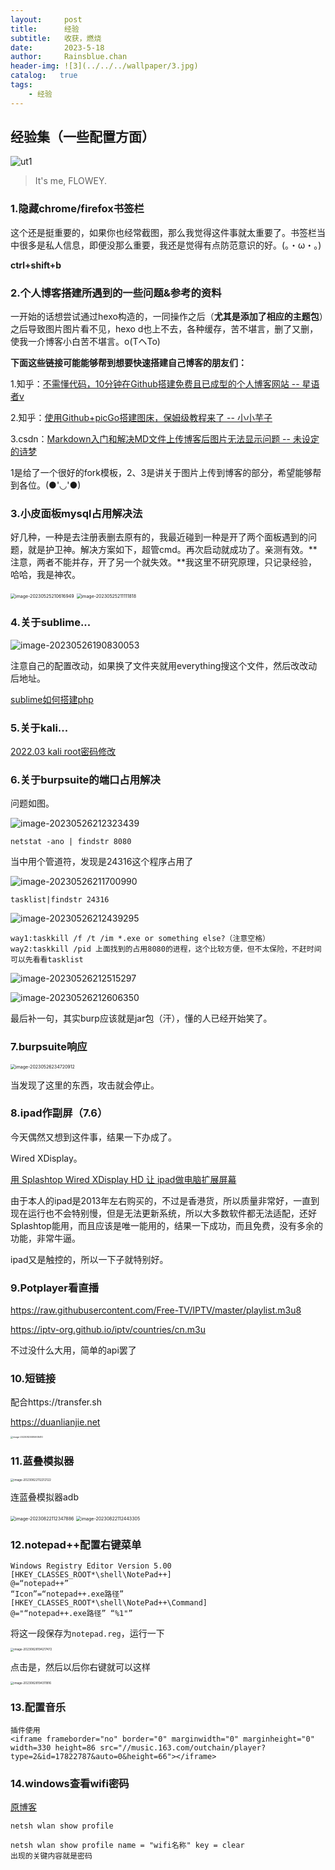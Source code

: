 ```yaml
---
layout:     post
title:      经验
subtitle:   收获，燃烧
date:       2023-5-18
author:     Rainsblue.chan
header-img: ![3](../../../wallpaper/3.jpg)
catalog:   true
tags:
    - 经验
---
```

## 经验集（一些配置方面）
![ut1](https://cdn.jsdelivr.net/gh/rainsbluechan/blogimage@main/img/ut1.jpg)

> It's me,  FLOWEY.

### 1.隐藏chrome/firefox书签栏

这个还是挺重要的，如果你也经常截图，那么我觉得这件事就太重要了。书签栏当中很多是私人信息，即便没那么重要，我还是觉得有点防范意识的好。(。・ω・。)

**ctrl+shift+b**

### 2.个人博客搭建所遇到的一些问题&参考的资料

一开始的话想尝试通过hexo构造的，一同操作之后（**尤其是添加了相应的主题包**）之后导致图片图片看不见，hexo d也上不去，各种缓存，苦不堪言，删了又删，使我一介博客小白苦不堪言。o(TヘTo)

**下面这些链接可能能够帮到想要快速搭建自己博客的朋友们：**

1.知乎：[不需懂代码，10分钟在Github搭建免费且已成型的个人博客网站  --  星语者v](https://zhuanlan.zhihu.com/p/74778630)

2.知乎：[使用Github+picGo搭建图床，保姆级教程来了  --  小小芋子](https://zhuanlan.zhihu.com/p/489236769)

3.csdn：[Markdown入门和解决MD文件上传博客后图片无法显示问题 -- 未设定的诗梦](https://blog.csdn.net/weixin_46514551/article/details/124138231)

1是给了一个很好的fork模板，2、3是讲关于图片上传到博客的部分，希望能够帮到各位。(●'◡'●)

### 3.小皮面板mysql占用解决法

好几种，一种是去注册表删去原有的，我最近碰到一种是开了两个面板遇到的问题，就是护卫神。解决方案如下，超管cmd。再次启动就成功了。亲测有效。**注意，两者不能并存，开了另一个就失效。**我这里不研究原理，只记录经验，哈哈，我是神农。

<img src="https://cdn.jsdelivr.net/gh/rainsbluechan/blogimage@main/img/image-20230525210616949.png" alt="image-20230525210616949" style="zoom: 50%;" />

<img src="https://cdn.jsdelivr.net/gh/rainsbluechan/blogimage@main/img/image-20230525211111818.png" alt="image-20230525211111818" style="zoom:50%;" />

### 4.关于sublime...

![image-20230526190830053](https://cdn.jsdelivr.net/gh/rainsbluechan/blogimage@main/img/image-20230526190830053.png)

注意自己的配置改动，如果换了文件夹就用everything搜这个文件，然后改改动后地址。

[sublime如何搭建php](https://www.yisu.com/zixun/758689.html)

### 5.关于kali...

[2022.03 kali root密码修改](https://blog.csdn.net/xujing19920814/article/details/127037389)

### 6.关于burpsuite的端口占用解决

问题如图。

![image-20230526212323439](https://cdn.jsdelivr.net/gh/rainsbluechan/blogimage@main/img/image-20230526212323439.png)

```
netstat -ano | findstr 8080
```

当中用个管道符，发现是24316这个程序占用了

![image-20230526211700990](https://cdn.jsdelivr.net/gh/rainsbluechan/blogimage@main/img/image-20230526211700990.png)

```
tasklist|findstr 24316
```

![image-20230526212439295](https://cdn.jsdelivr.net/gh/rainsbluechan/blogimage@main/img/image-20230526212439295.png)

```
way1:taskkill /f /t /im *.exe or something else?（注意空格）
way2:taskkill /pid 上面找到的占用8080的进程，这个比较方便，但不太保险，不赶时间可以先看看tasklist
```

![image-20230526212515297](https://cdn.jsdelivr.net/gh/rainsbluechan/blogimage@main/img/image-20230526212515297.png)

![image-20230526212606350](https://cdn.jsdelivr.net/gh/rainsbluechan/blogimage@main/img/image-20230526212606350.png)

最后补一句，其实burp应该就是jar包（汗），懂的人已经开始笑了。

### 7.burpsuite响应

<img src="https://cdn.jsdelivr.net/gh/rainsbluechan/blogimage@main/img/image-20230526234720912.png" alt="image-20230526234720912" style="zoom:50%;" />

当发现了这里的东西，攻击就会停止。

### 8.ipad作副屏（7.6）

今天偶然又想到这件事，结果一下办成了。

Wired XDisplay。

[用 Splashtop Wired XDisplay HD 让 ipad做电脑扩展屏幕](https://blog.csdn.net/Tang_Chuanlin/article/details/86433152)

由于本人的ipad是2013年左右购买的，不过是香港货，所以质量非常好，一直到现在运行也不会特别慢，但是无法更新系统，所以大多数软件都无法适配，还好Splashtop能用，而且应该是唯一能用的，结果一下成功，而且免费，没有多余的功能，非常牛逼。

ipad又是触控的，所以一下子就特别好。

### 9.Potplayer看直播

https://raw.githubusercontent.com/Free-TV/IPTV/master/playlist.m3u8

https://iptv-org.github.io/iptv/countries/cn.m3u

不过没什么大用，简单的api罢了

### 10.短链接

配合https://transfer.sh

https://duanlianjie.net

<img src="https://cdn.jsdelivr.net/gh/rainsbluechan/blogimage@main/img/image-20230820095908410.png" alt="image-20230820095908410" style="zoom: 25%;" />

### 11.蓝叠模拟器

<img src="C:/Users/14682/AppData/Roaming/Typora/typora-user-images/image-20230822112212122.png" alt="image-20230822112212122" style="zoom: 33%;" />

连蓝叠模拟器adb

<img src="https://cdn.jsdelivr.net/gh/rainsbluechan/blogimage@main/img/image-20230822112347886.png" alt="image-20230822112347886" style="zoom:50%;" />

<img src="https://cdn.jsdelivr.net/gh/rainsbluechan/blogimage@main/img/image-20230822112443305.png" alt="image-20230822112443305" style="zoom:50%;" />

### 12.notepad++配置右键菜单

```
Windows Registry Editor Version 5.00
[HKEY_CLASSES_ROOT*\shell\NotePad++]
@=“notepad++”
“Icon”=“notepad++.exe路径”
[HKEY_CLASSES_ROOT*\shell\NotePad++\Command]
@="“notepad++.exe路径” “%1"”
```

将这一段保存为`notepad.reg`，运行一下

<img src="C:/Users/14682/AppData/Roaming/Typora/typora-user-images/image-20230828194217472.png" alt="image-20230828194217472" style="zoom:33%;" />

点击是，然后以后你右键就可以这样

<img src="https://cdn.jsdelivr.net/gh/rainsbluechan/blogimage@main/img/image-20230828194311816.png" alt="image-20230828194311816" style="zoom:33%;" />

### 13.配置音乐

```
插件使用
<iframe frameborder="no" border="0" marginwidth="0" marginheight="0" width=330 height=86 src="//music.163.com/outchain/player?type=2&id=17822787&auto=0&height=66"></iframe>
```

### 14.windows查看wifi密码

[原博客](https://www.onctf.com/posts/4ca7d73f.html)

```
netsh wlan show profile

netsh wlan show profile name = "wifi名称" key = clear
出现的关键内容就是密码
```

